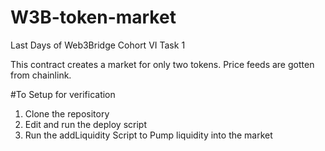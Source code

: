 # W3B-token-market
Last Days of Web3Bridge Cohort VI Task 1

This contract creates a market for only two tokens. Price feeds are gotten from chainlink.

#To Setup for verification
1) Clone the repository
2) Edit and run the deploy script
3) Run the addLiquidity Script to Pump liquidity into the market
